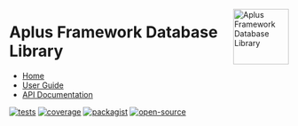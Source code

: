 <a href="https://github.com/aplus-framework/database"><img src="https://raw.githubusercontent.com/aplus-framework/database/master/guide/image.png" alt="Aplus Framework Database Library" align="right" width="100"></a>

# Aplus Framework Database Library

- [Home](https://aplus-framework.com/packages/database)
- [User Guide](https://docs.aplus-framework.com/guides/libraries/database/index.html)
- [API Documentation](https://docs.aplus-framework.com/packages/database.html)

[![tests](https://github.com/aplus-framework/database/actions/workflows/tests.yml/badge.svg)](https://github.com/aplus-framework/database/actions/workflows/tests.yml)
[![coverage](https://coveralls.io/repos/github/aplus-framework/database/badge.svg?branch=master)](https://coveralls.io/github/aplus-framework/database?branch=master)
[![packagist](https://img.shields.io/packagist/v/aplus/database)](https://packagist.org/packages/aplus/database)
[![open-source](https://img.shields.io/badge/open--source-sponsor-magenta)](https://aplus-framework.com/sponsor)
